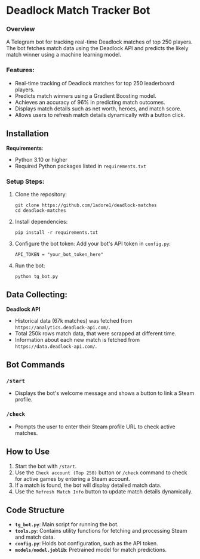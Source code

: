 # Deadlock Match Tracker Bot

### Overview
A Telegram bot for tracking real-time Deadlock matches of top 250 players. The bot fetches match data using the Deadlock API and predicts the likely match winner using a machine learning model.

### Features:
- Real-time tracking of Deadlock matches for top 250 leaderboard players.
- Predicts match winners using a Gradient Boosting model.
- Achieves an accuracy of 96% in predicting match outcomes.
- Displays match details such as net worth, heroes, and match score.
- Allows users to refresh match details dynamically with a button click.

## Installation

**Requirements**:
- Python 3.10 or higher
- Required Python packages listed in `requirements.txt`

### Setup Steps:
1. Clone the repository:
   ```
   git clone https://github.com/1adore1/deadlock-matches
   cd deadlock-matches
   ```
2. Install dependencies:
   ```
   pip install -r requirements.txt
   ```
3. Configure the bot token:
     Add your bot's API token in `config.py`:
     ```
     API_TOKEN = "your_bot_token_here"
     ```
4. Run the bot:
   ```
   python tg_bot.py
   ```

## Data Collecting:
**Deadlock API**
- Historical data (67k matches) was fetched from `https://analytics.deadlock-api.com/`.
- Total 250k rows match data, that were scrapped at different time.
- Information about each new match is fetched from `https://data.deadlock-api.com/`.

## Bot Commands

### `/start`
- Displays the bot's welcome message and shows a button to link a Steam profile.

### `/check`
- Prompts the user to enter their Steam profile URL to check active matches.

## How to Use

1. Start the bot with `/start`.
2. Use the `Check account (Top 250)` button or `/check` command to check for active games by entering a Steam account.
3. If a match is found, the bot will display detailed match data.
4. Use the `Refresh Match Info` button to update match details dynamically.

## Code Structure

- **`tg_bot.py`**: Main script for running the bot.
- **`tools.py`**: Contains utility functions for fetching and processing Steam and match data.
- **`config.py`**: Holds bot configuration, such as the API token.
- **`models/model.joblib`**: Pretrained model for match predictions.
